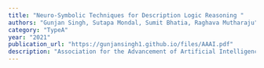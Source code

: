 ```yaml
---
title: "Neuro-Symbolic Techniques for Description Logic Reasoning "
authors: "Gunjan Singh, Sutapa Mondal, Sumit Bhatia, Raghava Mutharaju"
category: "TypeA"
year: "2021"
publication_url: "https://gunjansingh1.github.io/files/AAAI.pdf"
description: "Association for the Advancement of Artificial Intelligence (AAAI), Student Abstract and Poster Program, 2021"
---
```

